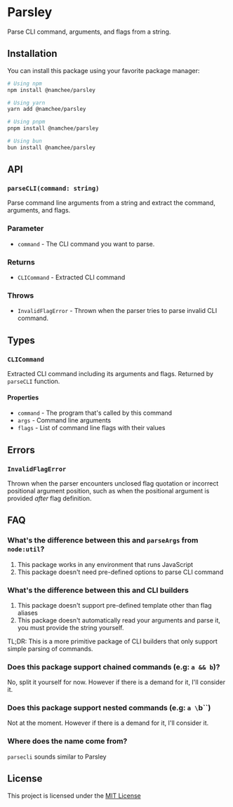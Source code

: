 # Parsley

Parse CLI command, arguments, and flags from a string.

## Installation

You can install this package using your favorite package manager:

```bash
# Using npm
npm install @namchee/parsley

# Using yarn
yarn add @namchee/parsley

# Using pnpm
pnpm install @namchee/parsley

# Using bun
bun install @namchee/parsley
```

## API

### `parseCLI(command: string)`

Parse command line arguments from a string and extract the command, arguments, and flags.

### Parameter

- `command` - The CLI command you want to parse.

### Returns

- `CLICommand` - Extracted CLI command

### Throws

- `InvalidFlagError` - Thrown when the parser tries to parse invalid CLI command.

## Types

### `CLICommand`

Extracted CLI command including its arguments and flags. Returned by `parseCLI` function.

#### Properties

- `command` - The program that's called by this command
- `args` - Command line arguments
- `flags` - List of command line flags with their values

## Errors

### `InvalidFlagError`

Thrown when the parser encounters unclosed flag quotation or incorrect positional argument position, such as when the positional argument is provided *after* flag definition.

## FAQ

### What's the difference between this and `parseArgs` from `node:util`?

1. This package works in any environment that runs JavaScript
2. This package doesn't need pre-defined options to parse CLI command

### What's the difference between this and CLI builders

1. This package doesn't support pre-defined template other than flag aliases
2. This package doesn't automatically read your arguments and parse it, you must provide the string yourself.

TL;DR: This is a more primitive package of CLI builders that only support simple parsing of commands.

### Does this package support chained commands (e.g: `a && b`)?

No, split it yourself for now. However if there is a demand for it, I'll consider it.

### Does this package support nested commands (e.g: `a \`b\``)

Not at the moment. However if there is a demand for it, I'll consider it.

### Where does the name come from?

`parsecli` sounds similar to Parsley

## License

This project is licensed under the [MIT License](./LICENSE)
